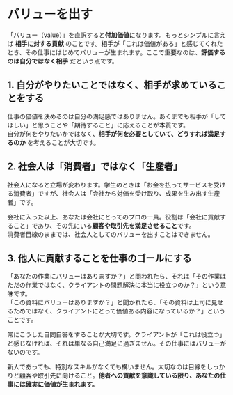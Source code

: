 # バリューを出す

「バリュー（value）」を直訳すると**付加価値**になります。もっとシンプルに言えば **相手に対する貢献** のことです。相手が「これは価値がある」と感じてくれたとき、その仕事にはじめてバリューが生まれます。ここで重要なのは、**評価するのは自分ではなく相手** だという点です。

## 1. 自分がやりたいことではなく、相手が求めていることをする

仕事の価値を決めるのは自分の満足感ではありません。あくまでも相手が「してほしい」と思うことや「期待すること」に応えることが本質です。  
自分が何をやりたいかではなく、**相手が何を必要としていて、どうすれば満足するのか** を考えることが大切です。

## 2. 社会人は「消費者」ではなく「生産者」

社会人になると立場が変わります。学生のときは「お金を払ってサービスを受ける消費者」ですが、社会人は「会社から対価を受け取り、成果を生み出す生産者」です。  

会社に入った以上、あなたは会社にとってのプロの一員。役割は「会社に貢献すること」であり、その先にいる**顧客や取引先を満足させること**です。  
消費者目線のままでは、社会人としてのバリューを出すことはできません。

## 3. 他人に貢献することを仕事のゴールにする

「あなたの作業にバリューはありますか？」と問われたら、それは「その作業はただの作業ではなく、クライアントの問題解決に本当に役立つのか？」という意味です。  
「この資料にバリューはありますか？」と聞かれたら、「その資料は上司に見せるためではなく、クライアントにとって価値ある内容になっているか？」ということです。

常にこうした自問自答をすることが大切です。クライアントが「これは役立つ」と感じなければ、それは単なる自己満足に過ぎません。その仕事にはバリューがないのです。

新人であっても、特別なスキルがなくても構いません。大切なのは目線をしっかりと顧客や取引先に向けること。**他者への貢献を意識している限り、あなたの仕事には確実に価値が生まれます。**
